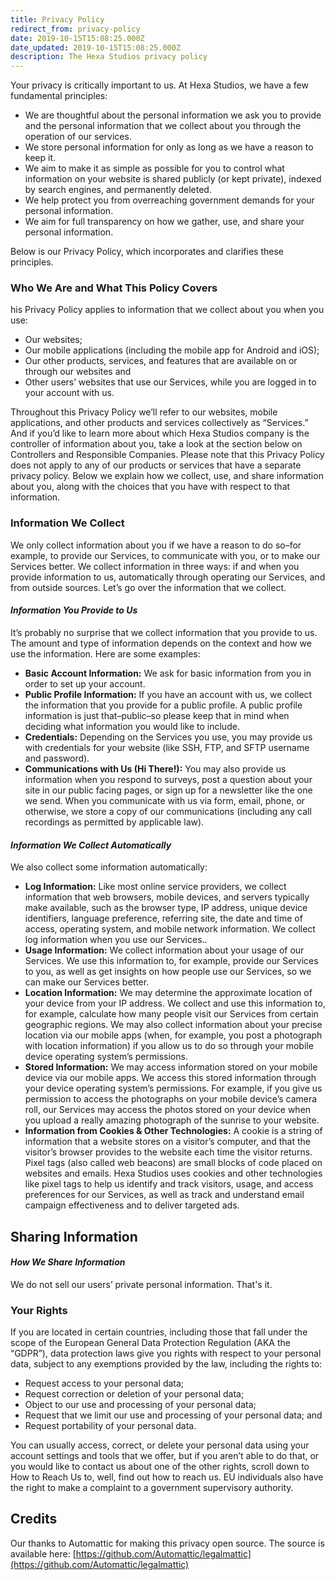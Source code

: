 ```yaml
---
title: Privacy Policy
redirect_from: privacy-policy
date: 2019-10-15T15:08:25.000Z
date_updated: 2019-10-15T15:08:25.000Z
description: The Hexa Studios privacy policy
---
```


Your privacy is critically important to us. At Hexa Studios, we have a few fundamental principles:

- We are thoughtful about the personal information we ask you to provide and the personal information that we collect about you through the operation of our services.
- We store personal information for only as long as we have a reason to keep it.
- We aim to make it as simple as possible for you to control what information on your website is shared publicly (or kept private), indexed by search engines, and permanently deleted.
- We help protect you from overreaching government demands for your personal information.
- We aim for full transparency on how we gather, use, and share your personal information.

Below is our Privacy Policy, which incorporates and clarifies these principles.

### Who We Are and What This Policy Covers

his Privacy Policy applies to information that we collect about you when you use:

- Our websites;
- Our mobile applications (including the mobile app for Android and iOS);
- Our other products, services, and features that are available on or through our websites and
- Other users’ websites that use our Services, while you are logged in to your account with us.

Throughout this Privacy Policy we’ll refer to our websites, mobile applications, and other products and services collectively as “Services.” And if you’d like to learn more about which Hexa Studios company is the controller of information about you, take a look at the section below on Controllers and Responsible Companies. Please note that this Privacy Policy does not apply to any of our products or services that have a separate privacy policy. Below we explain how we collect, use, and share information about you, along with the choices that you have with respect to that information.

### Information We Collect

We only collect information about you if we have a reason to do so–for example, to provide our Services, to communicate with you, or to make our Services better. We collect information in three ways: if and when you provide information to us, automatically through operating our Services, and from outside sources. Let’s go over the information that we collect.

#### *Information You Provide to Us*

It’s probably no surprise that we collect information that you provide to us. The amount and type of information depends on the context and how we use the information. Here are some examples:

- **Basic Account Information:** We ask for basic information from you in order to set up your account.
- **Public Profile Information:** If you have an account with us, we collect the information that you provide for a public profile. A public profile information is just that–public–so please keep that in mind when deciding what information you would like to include.
- **Credentials:** Depending on the Services you use, you may provide us with credentials for your website (like SSH, FTP, and SFTP username and password). 
- **Communications with Us (Hi There!):** You may also provide us information when you respond to surveys, post a question about your site in our public facing pages, or sign up for a newsletter like the one we send. When you communicate with us via form, email, phone, or otherwise, we store a copy of our communications (including any call recordings as permitted by applicable law).

#### *Information We Collect Automatically*

We also collect some information automatically:

- **Log Information:** Like most online service providers, we collect information that web browsers, mobile devices, and servers typically make available, such as the browser type, IP address, unique device identifiers, language preference, referring site, the date and time of access, operating system, and mobile network information. We collect log information when you use our Services..
- **Usage Information:** We collect information about your usage of our Services. We use this information to, for example, provide our Services to you, as well as get insights on how people use our Services, so we can make our Services better.
- **Location Information:** We may determine the approximate location of your device from your IP address. We collect and use this information to, for example, calculate how many people visit our Services from certain geographic regions. We may also collect information about your precise location via our mobile apps (when, for example, you post a photograph with location information) if you allow us to do so through your mobile device operating system’s permissions.
- **Stored Information:** We may access information stored on your mobile device via our mobile apps. We access this stored information through your device operating system’s permissions. For example, if you give us permission to access the photographs on your mobile device’s camera roll, our Services may access the photos stored on your device when you upload a really amazing photograph of the sunrise to your website.
- **Information from Cookies & Other Technologies:** A cookie is a string of information that a website stores on a visitor’s computer, and that the visitor’s browser provides to the website each time the visitor returns. Pixel tags (also called web beacons) are small blocks of code placed on websites and emails. Hexa Studios uses cookies and other technologies like pixel tags to help us identify and track visitors, usage, and access preferences for our Services, as well as track and understand email campaign effectiveness and to deliver targeted ads.

## Sharing Information

#### *How We Share Information*

We do not sell our users’ private personal information. That's it.

### Your Rights

If you are located in certain countries, including those that fall under the scope of the European General Data Protection Regulation (AKA the “GDPR”), data protection laws give you rights with respect to your personal data, subject to any exemptions provided by the law, including the rights to:

- Request access to your personal data;
- Request correction or deletion of your personal data;
- Object to our use and processing of your personal data;
- Request that we limit our use and processing of your personal data; and
- Request portability of your personal data.

You can usually access, correct, or delete your personal data using your account settings and tools that we offer, but if you aren’t able to do that, or you would like to contact us about one of the other rights, scroll down to How to Reach Us to, well, find out how to reach us. EU individuals also have the right to make a complaint to a government supervisory authority.

## Credits

Our thanks to Automattic for making this privacy open source. The source is available here: [https://github.com/Automattic/legalmattic](https://github.com/Automattic/legalmattic)

